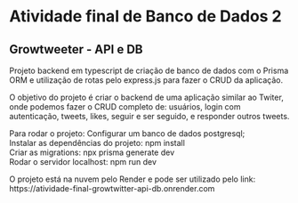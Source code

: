 <h1>Atividade final de Banco de Dados 2</h1>

<h2>Growtweeter - API e DB</h2>

<p>
  Projeto backend em typescript de criação de banco de dados com o Prisma ORM e utilização de rotas pelo express.js para
  fazer o CRUD da aplicação.
</p>

<p>
  O objetivo do projeto é criar o backend de uma aplicação similar ao Twiter, onde podemos fazer o CRUD completo de:
  usuários, login com autenticação, tweets, likes, seguir e ser seguido, e responder outros tweets.
</p>

<p>
  Para rodar o projeto: Configurar um banco de dados postgresql;
  <br />
  Instalar as dependências do projeto: npm install
  <br />
  Criar as migrations: npx prisma generate dev
  <br />
  Rodar o servidor localhost: npm run dev
</p>

<p>
  O projeto está na nuvem pelo Render e pode ser utilizado pelo link:
  https://atividade-final-growtwitter-api-db.onrender.com
</p>
